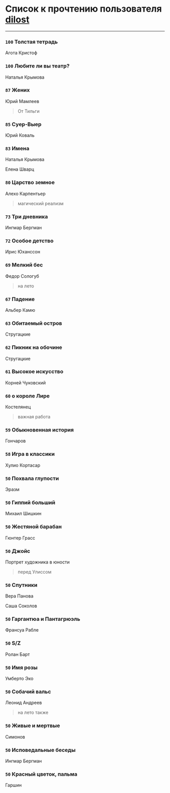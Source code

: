 # Список к прочтению пользователя [dilost](https://www.facebook.com/app_scoped_user_id/10206471247373307/)
---

### `100` Толстая тетрадь
Агота Кристоф

### `100` Любите ли вы театр?
Наталья Крымова

### `87` Жених
Юрий Мамлеев
> От Тильги

### `85` Суер-Выер
Юрий Коваль

### `83` Имена
Наталья Крымова

Елена Шварц

### `80` Царство земное
Алехо Карпентьер
> магический реализм

### `73` Три дневника
Ингмар Бергман

### `72` Особое детство
Ирис Юханссон

### `69` Мелкий бес
Федор Сологуб
> на лето

### `67` Падение
Альбер Камю

### `63` Обитаемый остров
Стругацкие

### `62` Пикник на обочине
Стругацкие

### `61` Высокое искусство
Корней Чуковский

### `60` о короле Лире
Костелянец
> важная работа

### `59` Обыкновенная история
Гончаров

### `58` Игра в классики
Хулио Кортасар

### `50` Похвала глупости
Эразм

### `50` Гиппий больший

Михаил Шишкин

### `50` Жестяной барабан
Гюнтер Грасс

### `50` Джойс
Портрет художника в юности
> перед Улиссом

### `50` Спутники
Вера Панова

Саша Соколов

### `50` Гаргантюа и Пантагрюэль
Франсуа Рабле

### `50` S/Z
Ролан Барт

### `50` Имя розы
Умберто Эко

### `50` Собачий вальс
Леонид Андреев
> на лето также

### `50` Живые и мертвые
Симонов


### `50` Исповедальные беседы
Ингмар Бергман

### `50` Красный цветок, пальма
Гаршин


